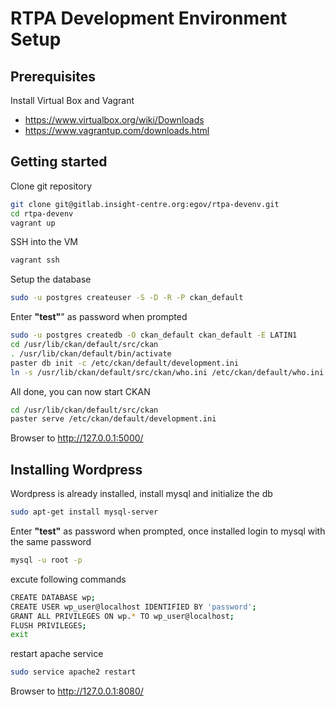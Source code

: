 # RTPA Development Environment Setup

## Prerequisites
Install Virtual Box and Vagrant 
- https://www.virtualbox.org/wiki/Downloads
- https://www.vagrantup.com/downloads.html

## Getting started 

Clone git repository 
```sh
git clone git@gitlab.insight-centre.org:egov/rtpa-devenv.git
cd rtpa-devenv
vagrant up
```

SSH into the VM
```sh
vagrant ssh
```

Setup the database 
```sh
sudo -u postgres createuser -S -D -R -P ckan_default
```
Enter **"test"**" as password when prompted 

```sh
sudo -u postgres createdb -O ckan_default ckan_default -E LATIN1
cd /usr/lib/ckan/default/src/ckan
. /usr/lib/ckan/default/bin/activate
paster db init -c /etc/ckan/default/development.ini
ln -s /usr/lib/ckan/default/src/ckan/who.ini /etc/ckan/default/who.ini
```

All done, you can now start CKAN

```sh
cd /usr/lib/ckan/default/src/ckan
paster serve /etc/ckan/default/development.ini
```

Browser to http://127.0.0.1:5000/

## Installing Wordpress

Wordpress is already installed, install mysql and initialize the db

```sh
sudo apt-get install mysql-server
```

Enter **"test"** as password when prompted, once installed login to mysql with the same password 

```sh
mysql -u root -p
```

excute following commands

```sh
CREATE DATABASE wp;
CREATE USER wp_user@localhost IDENTIFIED BY 'password';
GRANT ALL PRIVILEGES ON wp.* TO wp_user@localhost;
FLUSH PRIVILEGES;
exit

```
restart apache service 

```sh
sudo service apache2 restart
```
Browser to http://127.0.0.1:8080/